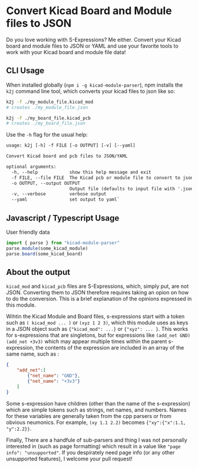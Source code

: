 # Convert Kicad Board and Module files to JSON

Do you love working with S-Expressions? Me either. Convert your Kicad board
and module files to JSON or YAML and use your favorite tools to work with
your Kicad board and module file data!

## CLI Usage

When installed globally (`npm i -g kicad-module-parser`), npm installs the
`k2j` command line tool, which converts your kicad files to json like so:

```sh
k2j -f ./my_module_file.kicad_mod
# creates ./my_module_file.json

k2j -f ./my_board_file.kicad_pcb
# creates ./my_board_file.json
```

Use the `-h` flag for the usual help:

```txt
usage: k2j [-h] -f FILE [-o OUTPUT] [-v] [--yaml]

Convert Kicad board and pcb files to JSON/YAML

optional arguments:
  -h, --help            show this help message and exit
  -f FILE, --file FILE  The Kicad pcb or module file to convert to json
  -o OUTPUT, --output OUTPUT
                        Output file (defaults to input file with '.json' or '.yaml' extension)
  -v, --verbose         verbose output
  --yaml                set output to yaml`
```

## Javascript / Typescript Usage

User friendly data

```ts
import { parse } from "kicad-module-parser"
parse.module(some_kicad_module)
parse.board(some_kicad_board)
```

## About the output

`kicad_mod` and `kicad_pcb` files are S-Expressions, which, simply put, are
not JSON. Converting them to JSON therefore requires taking an opion on how
to do the conversion. This is a brief explanation of the opinions expressed
in this module.

Wihtin the Kicad Module and Board files, s-expressions start with a token
such as `( kicad_mod ... )` or `(xyz 1 2 3)`, which this module uses as keys
in a JSON object such as `{"kicad_mod": ...}` or `{"xyz": ... }`. This works
for s-expressions that are singletons, but for expressions like `(add_net
GND) (add_net +3v3)` which may appear multiple times within the parent
s-expression, the contents of the expression are included in an array of the
same name, such as :

```json
{
    "add_net":[
        {"net_name": "GND"},
        {"net_name": "+3v3"}
    ]
}
```

Some s-expression have children (other than the name of the s-expression)
which are simple tokens such as strings, net names, and numbers. Names for
these variables are generally taken from the cpp parsers or from obvious
neumonics. For example, `(xy 1.1 2.2)` becomes `{"xy":{"x":1.1, "y":2.2}}`.

Finally, There are a handfule of sub-parsers and thing I was not personally
interested in (such as page formatting) which result in a value like
`"page info": "unsupported"`. If you despirately need page info (or any other
unsupported features), I welcome your pull request!
